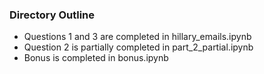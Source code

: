### Directory Outline
* Questions 1 and 3 are completed in hillary_emails.ipynb
* Question 2 is partially completed in part_2_partial.ipynb
* Bonus is completed in bonus.ipynb
